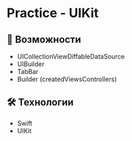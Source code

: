 # Practice - UIKit

## 🚀 Возможности
- UICollectionViewDiffableDataSource
- UIBuilder
- TabBar
- Builder (createdViewsControllers)


## 🛠 Технологии
- Swift
- UIKit


